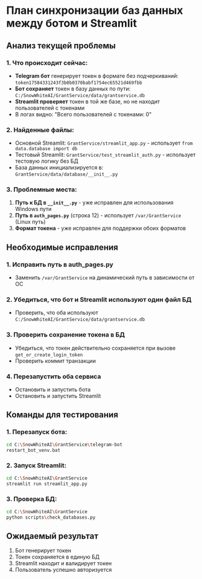 # План синхронизации баз данных между ботом и Streamlit

## Анализ текущей проблемы

### 1. Что происходит сейчас:
- **Telegram бот** генерирует токен в формате без подчеркиваний: `token17584331243f3b0b0370babf1754ec65521d469fbb`
- **Бот сохраняет** токен в базу данных по пути: `C:/SnowWhiteAI/GrantService/data/grantservice.db`
- **Streamlit проверяет** токен в той же базе, но не находит пользователей с токенами
- В логах видно: "Всего пользователей с токенами: 0"

### 2. Найденные файлы:
- Основной Streamlit: `GrantService/streamlit_app.py` - использует `from data.database import db`
- Тестовый Streamlit: `GrantService/test_streamlit_auth.py` - использует тестовую логику без БД
- База данных инициализируется в: `GrantService/data/database/__init__.py`

### 3. Проблемные места:
1. **Путь к БД в `__init__.py`** - уже исправлен для использования Windows пути
2. **Путь в `auth_pages.py`** (строка 12) - использует `/var/GrantService` (Linux путь)
3. **Формат токена** - уже исправлен для поддержки обоих форматов

## Необходимые исправления

### 1. Исправить путь в auth_pages.py
- Заменить `/var/GrantService` на динамический путь в зависимости от ОС

### 2. Убедиться, что бот и Streamlit используют один файл БД
- Проверить, что оба используют `C:/SnowWhiteAI/GrantService/data/grantservice.db`

### 3. Проверить сохранение токена в БД
- Убедиться, что токен действительно сохраняется при вызове `get_or_create_login_token`
- Проверить коммит транзакции

### 4. Перезапустить оба сервиса
- Остановить и запустить бота
- Остановить и запустить Streamlit

## Команды для тестирования

### 1. Перезапуск бота:
```bash
cd C:\SnowWhiteAI\GrantService\telegram-bot
restart_bot_venv.bat
```

### 2. Запуск Streamlit:
```bash
cd C:\SnowWhiteAI\GrantService
streamlit run streamlit_app.py
```

### 3. Проверка БД:
```bash
cd C:\SnowWhiteAI\GrantService
python scripts\check_databases.py
```

## Ожидаемый результат
1. Бот генерирует токен
2. Токен сохраняется в единую БД
3. Streamlit находит и валидирует токен
4. Пользователь успешно авторизуется